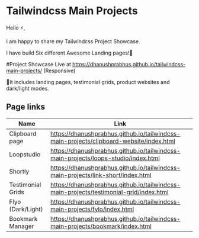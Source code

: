 ﻿# Tailwindcss Main Projects
Hello ⚡,

I am happy to share my Tailwindcss Project Showcase. 

I have build Six different Awesome Landing pages!🚀

#Project Showcase Live at https://dhanushprabhus.github.io/tailwindcss-main-projects/ (Responsive)

🌟It includes landing pages, testimonial grids, product websites and dark/light modes.

## Page links

| Name | Link |
| --- | --- |
| Clipboard page | https://dhanushprabhus.github.io/tailwindcss-main-projects/clipboard-website/index.html |
| Loopstudio | https://dhanushprabhus.github.io/tailwindcss-main-projects/loops-studio/index.html |
| Shortly | https://dhanushprabhus.github.io/tailwindcss-main-projects/link-short/index.html |
| Testimonial Grids | https://dhanushprabhus.github.io/tailwindcss-main-projects/testimonial-grid/index.html |
| Flyo (Dark/Light) | https://dhanushprabhus.github.io/tailwindcss-main-projects/fylo/index.html |
| Bookmark Manager | https://dhanushprabhus.github.io/tailwindcss-main-projects/bookmark/index.html |

